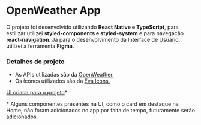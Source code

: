 # OpenWeather App


O projeto foi desenvolvido utilizando **React Native e TypeScript**, para estilizar utilizei **styled-components e styled-system** e para navegação **react-navigation**. Já para o desenvolvimento da Interface de Usuário, utilizei a ferramenta **Figma**.

### Detalhes do projeto

- As APIs utilizadas são da [OpenWeather.](https://openweathermap.org/api)
- Os ícones utilizados são da [Eva Icons.](https://akveo.github.io/eva-icons/#/)

[UI criada para o projeto](https://www.figma.com/file/deHkS9xVDMI8kfdWxj0jGZ/OpenWeather?node-id=25%3A103)\*

\* Alguns componentes presentes na UI, como o card em destaque na Home, não foram adicionados no app por falta de tempo, futuramente serão adicionados. 